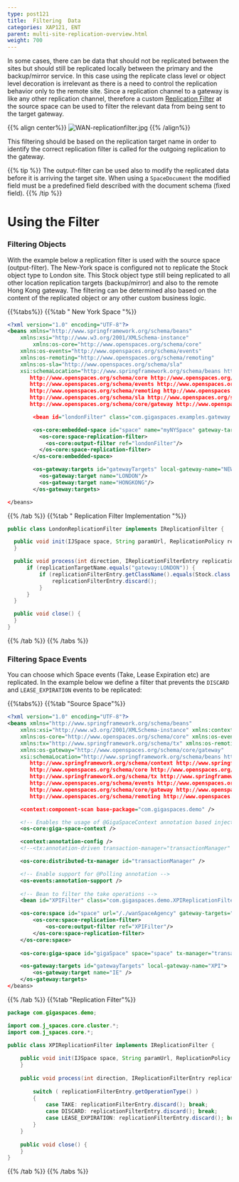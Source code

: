 ```yaml
---
type: post121
title:  Filtering  Data
categories: XAP121, ENT
parent: multi-site-replication-overview.html
weight: 700
---
```




In some cases, there can be data that should not be replicated between the sites but should still be replicated locally between the primary and the backup/mirror service. In this case using the replicate class level or object level decoration is irrelevant as there is a need to control the replication behavior only to the remote site. Since a replication channel to a gateway is like any other replication channel, therefore a custom [Replication Filter]({{%currentadmurl%}}/cluster-replication-filters.html) at the source space can be used to filter the relevant data from being sent to the target gateway.

{{% align center%}}
![WAN-replicationfilter.jpg](/attachment_files/WAN-replicationfilter.jpg)
{{% /align%}}

This filtering should be based on the replication target name in order to identify the correct replication filter is called for the outgoing replication to the gateway.

{{% tip %}}
The output-filter can be used also to modify the replicated data before it is arriving the target site. When using a `SpaceDocument` the modified field must be a predefined field described with the document schema (fixed field).
{{% /tip %}}

# Using the Filter

### Filtering Objects

With the example below a replication filter is used with the source space (output-filter). The New-York space is configured not to replicate the Stock object type to London site. This Stock object type still being replicated to all other location replication targets (backup/mirror) and also to the remote Hong Kong gateway. The filtering can be determined also based on the content of the replicated object or any other custom business logic.

{{%tabs%}}
{{%tab "  New York Space "%}}


```xml
<?xml version="1.0" encoding="UTF-8"?>
<beans xmlns="http://www.springframework.org/schema/beans"
	xmlns:xsi="http://www.w3.org/2001/XMLSchema-instance"
        xmlns:os-core="http://www.openspaces.org/schema/core"
	xmlns:os-events="http://www.openspaces.org/schema/events"
	xmlns:os-remoting="http://www.openspaces.org/schema/remoting"
	xmlns:os-sla="http://www.openspaces.org/schema/sla"
	xsi:schemaLocation="http://www.springframework.org/schema/beans http://www.springframework.org/schema/beans/spring-beans-{{%version "spring"%}}.xsd
       http://www.openspaces.org/schema/core http://www.openspaces.org/schema/{{% currentversion %}}/core/openspaces-core.xsd
       http://www.openspaces.org/schema/events http://www.openspaces.org/schema/{{% currentversion %}}/events/openspaces-events.xsd
       http://www.openspaces.org/schema/remoting http://www.openspaces.org/schema/{{% currentversion %}}/remoting/openspaces-remoting.xsd
       http://www.openspaces.org/schema/sla http://www.openspaces.org/schema/{{% currentversion %}}/sla/openspaces-sla.xsd
       http://www.openspaces.org/schema/core/gateway http://www.openspaces.org/schema/{{% currentversion %}}/core/gateway/openspaces-gateway.xsd">

        <bean id="londonFilter" class="com.gigaspaces.examples.gateway.LondonReplicationFilter"/>

        <os-core:embedded-space id="space" name="myNYSpace" gateway-targets="gatewayTargets">
          <os-core:space-replication-filter>
            <os-core:output-filter ref="londonFilter"/>
          </os-core:space-replication-filter>
        </os-core:embedded-space>

        <os-gateway:targets id="gatewayTargets" local-gateway-name="NEWYORK">
          <os-gateway:target name="LONDON"/>
          <os-gateway:target name="HONGKONG"/>
        </os-gateway:targets>

</beans>
```

{{% /tab %}}
{{%tab "  Replication Filter Implementation "%}}


```java
public class LondonReplicationFilter implements IReplicationFilter {

  public void init(IJSpace space, String paramUrl, ReplicationPolicy replicationPolicy) {
  }

  public void process(int direction, IReplicationFilterEntry replicationFilterEntry, String replicationTargetName) {
      if (replicationTargetName.equals("gateway:LONDON")) {
          if (replicationFilterEntry.getClassName().equals(Stock.class.getName())) {
              replicationFilterEntry.discard();
          }
      }
  }

  public void close() {
  }
}
```

{{% /tab %}}
{{% /tabs %}}



### Filtering Space Events


You can choose which Space events (Take, Lease Expiration etc) are replicated. In the example below we define a filter that prevents the `DISCARD` and `LEASE_EXPIRATION` events to be replicated:
 

{{%tabs%}}
{{%tab "Source Space"%}}
```xml
<?xml version="1.0" encoding="UTF-8"?>
<beans xmlns="http://www.springframework.org/schema/beans"
    xmlns:xsi="http://www.w3.org/2001/XMLSchema-instance" xmlns:context="http://www.springframework.org/schema/context"
    xmlns:os-core="http://www.openspaces.org/schema/core" xmlns:os-events="http://www.openspaces.org/schema/events"
    xmlns:tx="http://www.springframework.org/schema/tx" xmlns:os-remoting="http://www.openspaces.org/schema/remoting"
    xmlns:os-gateway="http://www.openspaces.org/schema/core/gateway"
    xsi:schemaLocation="http://www.springframework.org/schema/beans http://www.springframework.org/schema/beans/spring-beans-{{%version "spring"%}}.xsd
       http://www.springframework.org/schema/context http://www.springframework.org/schema/context/spring-context-{{%version "spring"%}}.xsd
       http://www.openspaces.org/schema/core http://www.openspaces.org/schema/{{% currentversion %}}/core/openspaces-core.xsd
       http://www.springframework.org/schema/tx http://www.springframework.org/schema/tx/spring-tx-{{%version "spring"%}}.xsd
       http://www.openspaces.org/schema/events http://www.openspaces.org/schema/events/openspaces-events.xsd
       http://www.openspaces.org/schema/core/gateway http://www.openspaces.org/schema/{{% currentversion %}}/core/gateway/openspaces-gateway.xsd
       http://www.openspaces.org/schema/remoting http://www.openspaces.org/schema/remoting/openspaces-remoting.xsd">

    <context:component-scan base-package="com.gigaspaces.demo" />

    <!-- Enables the usage of @GigaSpaceContext annotation based injection. -->
    <os-core:giga-space-context />

    <context:annotation-config />
    <!--<tx:annotation-driven transaction-manager="transactionManager" />-->

    <os-core:distributed-tx-manager id="transactionManager" />

    <!-- Enable support for @Polling annotation -->
    <os-events:annotation-support />
   
    <!-- Bean to filter the take operations -->
    <bean id="XPIFilter" class="com.gigaspaces.demo.XPIReplicationFilter"/>

    <os-core:space id="space" url="/./wanSpaceAgency" gateway-targets="gatewayTargets">    
        <os-core:space-replication-filter>
            <os-core:output-filter ref="XPIFilter"/>
        </os-core:space-replication-filter>
    </os-core:space>
 
    <os-core:giga-space id="gigaSpace" space="space" tx-manager="transactionManager" />

    <os-gateway:targets id="gatewayTargets" local-gateway-name="XPI">
        <os-gateway:target name="IE" />
    </os-gateway:targets>
</beans>
```

{{% /tab %}}
{{%tab "Replication Filter"%}}
```java
package com.gigaspaces.demo;

import com.j_spaces.core.cluster.*;
import com.j_spaces.core.*;

public class XPIReplicationFilter implements IReplicationFilter {
    
    public void init(IJSpace space, String paramUrl, ReplicationPolicy replicationPolicy) {
    }
    
    public void process(int direction, IReplicationFilterEntry replicationFilterEntry, String replicationTargetName) {
      
        switch ( replicationFilterEntry.getOperationType() )
        {
            case TAKE: replicationFilterEntry.discard(); break;
            case DISCARD: replicationFilterEntry.discard(); break;
            case LEASE_EXPIRATION: replicationFilterEntry.discard(); break;
        }
    }
    
    public void close() {
    }
}
```
{{% /tab %}}
{{% /tabs %}}


